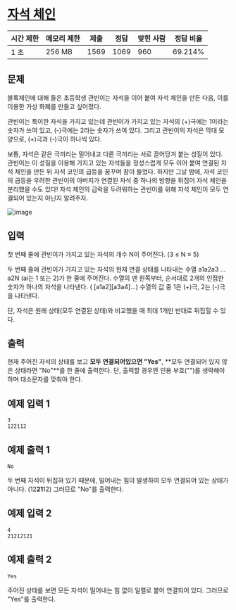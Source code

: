 # [자석 체인](https://www.acmicpc.net/problem/17201)

| 시간 제한 | 메모리 제한 | 제출 | 정답 | 맞힌 사람 | 정답 비율 |
| --- | --- | --- | --- | --- | --- |
| 1 초 | 256 MB | 1569 | 1069 | 960 | 69.214% |

## 문제

블록체인에 대해 들은 초등학생 관빈이는 자석을 이어 붙여 자석 체인을 만든 다음, 이를 이용한 가상 화폐를 만들고 싶어졌다.

관빈이는 특이한 자석을 가지고 있는데 관빈이가 가지고 있는 자석의 (+)극에는 1이라는 숫자가 쓰여 있고, (-)극에는 2라는 숫자가 쓰여 있다. 그리고 관빈이의 자석은 막대 모양으로, (+)극과 (-)극이 하나씩 있다.

보통, 자석은 같은 극끼리는 밀어내고 다른 극끼리는 서로 끌어당겨 붙는 성질이 있다. 관빈이는 이 성질을 이용해 가지고 있는 자석들을 정성스럽게 모두 이어 붙여 연결된 자석 체인을 만든 뒤 자석 코인의 급등을 꿈꾸며 잠이 들었다. 하지만 그날 밤에, 자석 코인의 급등을 우려한 관빈이의 아버지가 연결된 자석 중 하나의 방향을 뒤집어 자석 체인을 분리했을 수도 있다! 자석 체인의 급락을 두려워하는 관빈이를 위해 자석 체인이 모두 연결되어 있는지 아닌지 알려주자.

![image](https://github.com/user-attachments/assets/a24f92a4-07c5-4da5-89f1-254b43df4a0c)

## 입력

첫 번째 줄에 관빈이가 가지고 있는 자석의 개수 N이 주어진다. (3 ≤ N ≤ 5)

두 번째 줄에 관빈이가 가지고 있는 자석의 현재 연결 상태를 나타내는 수열 a1a2a3 ... a2N (ai는 1 또는 2)가 한 줄에 주어진다. 수열의 맨 왼쪽부터, 순서대로 2개의 인접한 숫자가 하나의 자석을 나타낸다. ( [a1a2][a3a4]...) 수열의 값 중 1은 (+)극, 2는 (-)극을 나타낸다.

단, 자석은 원래 상태(모두 연결된 상태)와 비교했을 때 최대 1개만 반대로 뒤집힐 수 있다.

## 출력

현재 주어진 자석의 상태를 보고 **모두 연결되어있으면 "Yes"**, **모두 연결되어 있지 않은 상태라면 "No"**를 한 줄에 출력한다. 단, 출력할 경우엔 인용 부호("")를 생략해야 하며 대소문자를 맞춰야 한다.

## 예제 입력 1

```
3
122112

```

## 예제 출력 1

```
No

```

두 번째 자석이 뒤집혀 있기 때문에, 밀어내는 힘이 발생하여 모두 연결되어 있는 상태가 아니다. (12**21**12) 그러므로 "No"를 출력한다.

## 예제 입력 2

```
4
21212121

```

## 예제 출력 2

```
Yes

```

주어진 상태를 보면 모든 자석이 밀어내는 힘 없이 일렬로 붙어 연결되어 있다. 그러므로 "Yes"를 출력한다.
